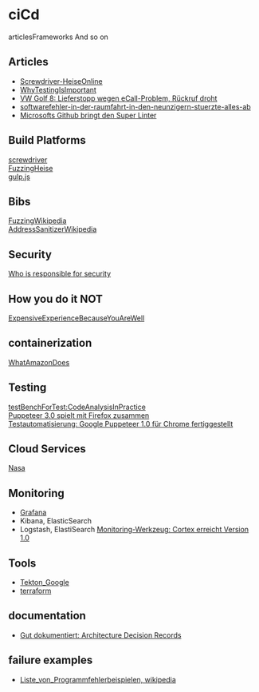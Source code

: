 # ciCd
articlesFrameworks And so on


## Articles
* [Screwdriver-HeiseOnline](https://www.heise.de/developer/meldung/Continuous-Delivery-Foundation-nimmt-Screwdriver-als-Inkubationsprojekt-auf-4665695.html)  
* [WhyTestingIsImportant](https://www.golem.de/news/softwarefehler-in-der-raumfahrt-in-den-neunzigern-stuerzte-alles-ab-1511-117537.html)  
* [VW Golf 8: Lieferstopp wegen eCall-Problem, Rückruf droht ](https://heise.de/-4722518 )
 * [softwarefehler-in-der-raumfahrt-in-den-neunzigern-stuerzte-alles-ab](https://www.golem.de/news/softwarefehler-in-der-raumfahrt-in-den-neunzigern-stuerzte-alles-ab-1511-117537.html)
 * [Microsofts Github bringt den Super Linter](https://www.golem.de/news/development-microsofts-github-bringt-den-super-linter-2006-149210.html)

## Build Platforms
[screwdriver](https://screwdriver.cd/)  
[FuzzingHeise](https://www.heise.de/hintergrund/Fuzzing-Angriff-ist-die-beste-Verteidigung-4659818.html)  
[gulp.js](https://gulpjs.com/)  

## Bibs
[FuzzingWikipedia](https://en.wikipedia.org/wiki/Fuzzing)  
[AddressSanitizerWikipedia](https://en.wikipedia.org/wiki/AddressSanitizer)  

## Security
[Who is responsible for security](https://www.heise.de/developer/meldung/Studie-Je-groesser-das-Unternehmen-desto-groesser-die-Security-Bemuehungen-4662799.html)   

## How you do it NOT
[ExpensiveExperienceBecauseYouAreWell](https://www.golem.de/news/grafikentwickler-x-org-community-wegen-ci-in-geldsorgen-2002-146917.html)  

## containerization
[WhatAmazonDoes](https://www.golem.de/news/bottlerocket-amazon-baut-sich-eigenen-container-host-2003-147184.html)  

## Testing
[testBenchForTest:CodeAnalysisInPractice](https://heise.de/-4679430)  
[Puppeteer 3.0 spielt mit Firefox zusammen](https://heise.de/-4705523)  
[Testautomatisierung: Google Puppeteer 1.0 für Chrome fertiggestellt](https://heise.de/-3944817)


## Cloud Services
[Nasa](https://www.golem.de/news/earthdata-cloud-nasa-uebersieht-aws-kosten-fuer-247-petabyte-2003-147451.html)

## Monitoring
* [Grafana](https://grafana.com/)
* Kibana, ElasticSearch
* Logstash, ElastiSearch
[Monitoring-Werkzeug: Cortex erreicht Version 1.0 ](https://heise.de/-4696069)  

## Tools
* [Tekton_Google](https://cloud.google.com/tekton)  
* [terraform](https://www.terraform.io/)  

## documentation
* [Gut dokumentiert: Architecture Decision Records](https://heise.de/-4664988)

## failure examples
* [Liste_von_Programmfehlerbeispielen, wikipedia](https://de.wikipedia.org/wiki/Liste_von_Programmfehlerbeispielen)
